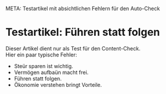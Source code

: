  META: Testartikel mit absichtlichen Fehlern für den Auto-Check

# Testartikel: Führen statt folgen

Dieser Artikel dient nur als Test für den Content-Check.  
Hier ein paar typische Fehler:

- Steür sparen ist wichtig.  
- Vermögen aufbaün macht frei.  
- Führen statt folgen.  
- Ökonomie verstehen bringt Vorteile.  

